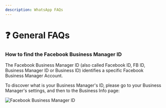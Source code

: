 ```yaml
---
description: WhatsApp FAQs
---
```


# ❓ General FAQs

### How to find the Facebook Business Manager ID

The Facebook Business Manager ID (also called Facebook ID, FB ID, Business Manager ID or Business ID) identifies a specific Facebook Business Manager Account.

To discover what is your Business Manager's ID, please go to your Business Manager's settings, and then to the Business Info page:

![Facebook Business Manager ID](../../.gitbook/assets/Capture.PNG)

